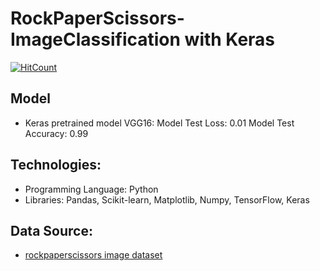 # RockPaperScissors-ImageClassification with Keras

[![HitCount](http://hits.dwyl.com/adhyttungga/rockpaperscissors-Classification.svg)](http://hits.dwyl.com/adhyttungga/rockpaperscissors-Classification)

## Model

- Keras pretrained model VGG16:
    Model Test Loss: 0.01
    Model Test Accuracy: 0.99


## Technologies:

- Programming Language: Python
- Libraries: Pandas, Scikit-learn, Matplotlib, Numpy, TensorFlow, Keras

## Data Source:

- [rockpaperscissors image dataset](https://dicodingacademy.blob.core.windows.net/picodiploma/ml_pemula_academy/rockpaperscissors.zip)